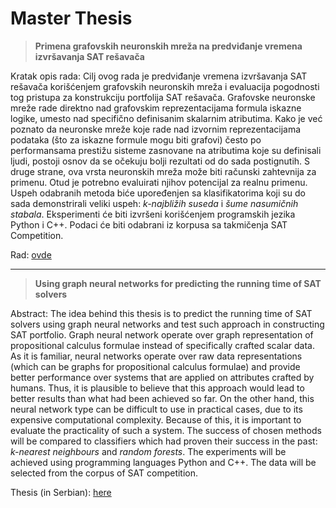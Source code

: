 # Master Thesis

> **Primena grafovskih neuronskih mreža na predviđanje vremena izvršavanja SAT rešavača**

Kratak opis rada: Cilj ovog rada je predviđanje vremena izvršavanja SAT rešavača korišćenjem grafovskih neuronskih mreža i evaluacija pogodnosti tog pristupa za konstrukciju portfolija SAT rešavača. Grafovske neuronske mreže rade direktno nad grafovskim reprezentacijama formula iskazne logike, umesto nad specifično definisanim skalarnim atributima. Kako je već poznato da neuronske mreže koje rade nad izvornim reprezentacijama podataka (što za iskazne formule mogu biti grafovi) često po performansama prestižu sisteme zasnovane na atributima koje su definisali ljudi, postoji osnov da se očekuju bolji rezultati od do sada postignutih. S druge strane, ova vrsta neuronskih mreža može biti računski zahtevnija za primenu. Otud je potrebno evaluirati njihov potencijal za realnu primenu. Uspeh odabranih metoda biće upoređenjen sa klasifikatorima koji su do sada demonstrirali veliki uspeh: _k-najbližih suseda_ i _šume nasumičnih stabala_. Eksperimenti će biti izvršeni korišćenjem programskih jezika Python i C++. Podaci će biti odabrani iz korpusa sa takmičenja SAT Competition.

Rad: [ovde](http://poincare.matf.bg.ac.rs/~nikolic//NikolaAjzenhamerMaster.pdf)

---

> **Using graph neural networks for predicting the running time of SAT solvers**

Abstract: The idea behind this thesis is to predict the running time of SAT solvers using graph neural networks and test such approach in constructing SAT portfolio. Graph neural network operate over graph representation of propositional calculus formulae instead of specifically crafted scalar data. As it is familiar, neural networks operate over raw data representations (which can be graphs for propositional calculus formulae) and provide better performance over systems that are applied on attributes crafted by humans. Thus, it is plausible to believe that this approach would lead to better results than what had been achieved so far. On the other hand, this neural network type can be difficult to use in practical cases, due to its expensive computational complexity. Because of this, it is important to evaluate the practicality of such a system. The success of chosen methods will be compared to classifiers which had proven their success in the past: _k-nearest neighbours_ and _random forests_. The experiments will be achieved using programming languages Python and C++. The data will be selected from the corpus of SAT competition.

Thesis (in Serbian): [here](http://poincare.matf.bg.ac.rs/~nikolic//NikolaAjzenhamerMaster.pdf)
